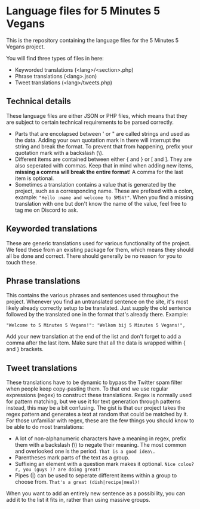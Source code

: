 # Language files for 5 Minutes 5 Vegans

This is the repository containing the language files for the 5 Minutes 5 Vegans project.

You will find three types of files in here:
 * Keyworded translations (\<lang\>/\<section\>.php)
 * Phrase translations (\<lang\>.json)
 * Tweet translations (\<lang\>/tweets.php)

## Technical details
These language files are either JSON or PHP files, which means that they are subject to certain technical requirements to be parsed correctly. 
 * Parts that are encolapsed between ' or " are called strings and used as the data. Adding your own quotation mark in there will interrupt the string and break the format. To prevent that from happening, prefix your quotation mark with a backslash (\\).
 * Different items are contained between either { and } or [ and ]. They are also seperated with commas. Keep that in mind when adding new items, **missing a comma will break the entire format**! A comma for the last item is optional.
 * Sometimes a translation contains a value that is generated by the project, such as a corresponding name. These are prefixed with a colon, example: `"Hello :name and welcome to 5M5V!"`. When you find a missing translation with one but don't know the name of the value, feel free to tag me on Discord to ask.

## Keyworded translations
These are generic translations used for various functionality of the project. We feed these from an existing package for them, which means they should all be done and correct. There should generally be no reason for you to touch these.
 
## Phrase translations
This contains the various phrases and sentences used throughout the project. Whenever you find an untranslated sentence on the site, it's most likely already correctly setup to be translated. Just supply the old sentence followed by the translated one in the format that's already there. Example:
```
"Welcome to 5 Minutes 5 Vegans!": "Welkom bij 5 Minutes 5 Vegans!",
```
Add your new translation at the end of the list and don't forget to add a comma after the last item. Make sure that all the data is wrapped within { and } brackets.

## Tweet translations
These translations have to be dynamic to bypass the Twitter spam filter when people keep copy-pasting them. To that end we use regular expressions (regex) to construct these translations. Regex is normally used for pattern matching, but we use it for text generation through patterns instead, this may be a bit confusing. The gist is that our project takes the regex pattern and generates a text at random that could be matched by it.
For those unfamiliar with regex, these are the few things you should know to be able to do most translations:
 * A lot of non-alphanumeric characters have a meaning in regex, prefix them with a backslash (\\) to negate their meaning. The most common and overlooked one is the period. `That is a good idea\.`
 * Parentheses mark parts of the text as a group.
 * Suffixing an element with a question mark makes it optional. `Nice colou?r, you (guys )? are doing great!`
 * Pipes (|) can be used to seperate different items within a group to choose from. `That's a great (dish|recipe|meal)!`
 
 When you want to add an entirely new sentence as a possibility, you can add it to the list it fits in, rather than using massive groups.
